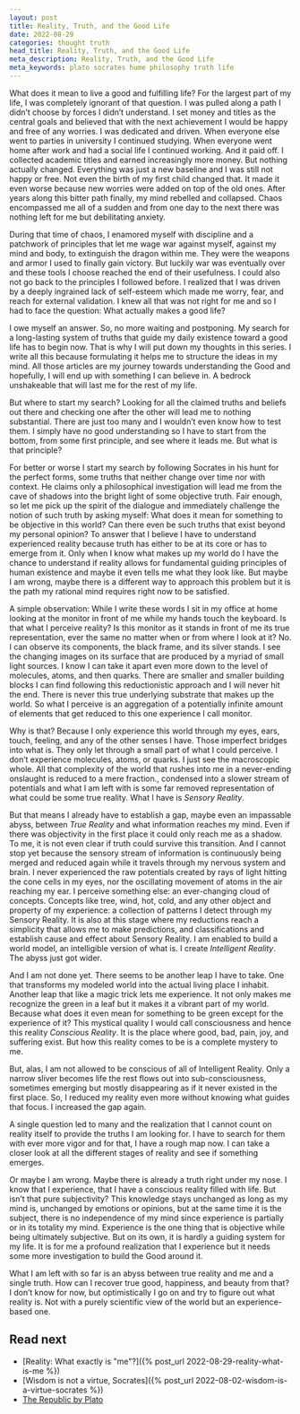```yaml
---
layout: post
title: Reality, Truth, and the Good Life
date: 2022-08-29
categories: thought truth
head_title: Reality, Truth, and the Good Life
meta_description: Reality, Truth, and the Good Life
meta_keywords: plato socrates hume philosophy truth life
---
```


What does it mean to live a good and fulfilling life? For the largest part of my life, I was completely ignorant of that question. I was pulled along a path I didn’t choose by forces I didn’t understand. I set money and titles as the central goals and believed that with the next achievement I would be happy and free of any worries. I was dedicated and driven. When everyone else went to parties in university I continued studying. When everyone went home after work and had a social life I continued working. And it paid off. I collected academic titles and earned increasingly more money. But nothing actually changed. Everything was just a new baseline and I was still not happy or free. Not even the birth of my first child changed that. It made it even worse because new worries were added on top of the old ones. After years along this bitter path finally, my mind rebelled and collapsed. Chaos encompassed me all of a sudden and from one day to the next there was nothing left for me but debilitating anxiety. 

During that time of chaos, I enamored myself with discipline and a patchwork of principles that let me wage war against myself, against my mind and body, to extinguish the dragon within me. They were the weapons and armor I used to finally gain victory. But luckily war was eventually over and these tools I choose reached the end of their usefulness. I could also not go back to the principles I followed before. I realized that I was driven by a deeply ingrained lack of self-esteem which made me worry, fear, and reach for external validation. I knew all that was not right for me and so I had to face the question: What actually makes a good life?

I owe myself an answer. So, no more waiting and postponing. My search for a long-lasting system of truths that guide my daily existence toward a good life has to begin now. That is why I will put down my thoughts in this series. I write all this because formulating it helps me to structure the ideas in my mind. All those articles are my journey towards understanding the Good and hopefully, I will end up with something I can believe in. A bedrock unshakeable that will last me for the rest of my life.

But where to start my search? Looking for all the claimed truths and beliefs out there and checking one after the other will lead me to nothing substantial. There are just too many and I wouldn’t even know how to test them. I simply have no good understanding so I have to start from the bottom, from some first principle, and see where it leads me. But what is that principle? 

For better or worse I start my search by following Socrates in his hunt for the perfect forms, some truths that neither change over time nor with context. He claims only a philosophical investigation will lead me from the cave of shadows into the bright light of some objective truth. Fair enough, so let me pick up the spirit of the dialogue and immediately challenge the notion of such truth by asking myself: What does it mean for something to be objective in this world? Can there even be such truths that exist beyond my personal opinion? To answer that I believe I have to understand experienced reality because truth has either to be at its core or has to emerge from it. Only when I know what makes up my world do I have the chance to understand if reality allows for fundamental guiding principles of human existence and maybe it even tells me what they look like. But maybe I am wrong, maybe there is a different way to approach this problem but it is the path my rational mind requires right now to be satisfied.

A simple observation: While I write these words I sit in my office at home looking at the monitor in front of me while my hands touch the keyboard. Is that what I perceive reality? Is this monitor as it stands in front of me its true representation, ever the same no matter when or from where I look at it? No. I can observe its components, the black frame, and its silver stands. I see the changing images on its surface that are produced by a myriad of small light sources. I know I can take it apart even more down to the level of molecules, atoms, and then quarks. There are smaller and smaller building blocks I can find following this reductionistic approach and I will never hit the end. There is never this true underlying substrate that makes up the world. So what I perceive is an aggregation of a potentially infinite amount of elements that get reduced to this one experience I call monitor.

Why is that? Because I only experience this world through my eyes, ears, touch, feeling, and any of the other senses I have. Those imperfect bridges into what is. They only let through a small part of what I could perceive. I don’t experience molecules, atoms, or quarks. I just see the macroscopic whole. All that complexity of the world that rushes into me in a never-ending onslaught is reduced to a mere fraction., condensed into a slower stream of potentials and what I am left with is some far removed representation of what could be some true reality. What I have is *Sensory Reality*.

But that means I already have to establish a gap, maybe even an impassable abyss, between *True Reality* and what information reaches my mind. Even if there was objectivity in the first place it could only reach me as a shadow. To me, it is not even clear if truth could survive this transition. And I cannot stop yet because the sensory stream of information is continuously being merged and reduced again while it travels through my nervous system and brain. I never experienced the raw potentials created by rays of light hitting the cone cells in my eyes, nor the oscillating movement of atoms in the air reaching my ear. I perceive something else: an ever-changing cloud of concepts. Concepts like tree, wind, hot, cold, and any other object and property of my experience: a collection of patterns I detect through my Sensory Reality. It is also at this stage where my reductions reach a simplicity that allows me to make predictions, and classifications and establish cause and effect about Sensory Reality. I am enabled to build a world model, an intelligible version of what is. I create *Intelligent Reality*. The abyss just got wider.

And I am not done yet. There seems to be another leap I have to take. One that transforms my modeled world into the actual living place I inhabit. Another leap that like a magic trick lets me experience. It not only makes me recognize the green in a leaf but it makes it a vibrant part of my world. Because what does it even mean for something to be green except for the experience of it? This mystical quality I would call consciousness and hence this reality *Conscious Reality*. It is the place where good, bad, pain, joy, and suffering exist. But how this reality comes to be is a complete mystery to me.

But, alas, I am not allowed to be conscious of all of Intelligent Reality. Only a narrow sliver becomes life the rest flows out into sub-consciousness, sometimes emerging but mostly disappearing as if it never existed in the first place. So, I reduced my reality even more without knowing what guides that focus. I increased the gap again.

A single question led to many and the realization that I cannot count on reality itself to provide the truths I am looking for. I have to search for them with ever more vigor and for that, I have a rough map now. I can take a closer look at all the different stages of reality and see if something emerges.

Or maybe I am wrong. Maybe there is already a truth right under my nose. I know that I experience, that I have a conscious reality filled with life. But isn’t that pure subjectivity? This knowledge stays unchanged as long as my mind is, unchanged by emotions or opinions, but at the same time it is the subject, there is no independence of my mind since experience is partially or in its totality my mind. Experience is the one thing that is objective while being ultimately subjective.  But on its own, it is hardly a guiding system for my life. It is for me a profound realization that I experience but it needs some more investigation to build the Good around it.

What I am left with so far is an abyss between true reality and me and a single truth. How can I recover true good, happiness, and beauty from that? I don’t know for now, but optimistically I go on and try to figure out what reality is. Not with a purely scientific view of the world but an experience-based one.

## Read next
* [Reality: What exactly is "me"?]({% post_url 2022-08-29-reality-what-is-me %})
* [Wisdom is not a virtue, Socrates]({% post_url 2022-08-02-wisdom-is-a-virtue-socrates %})
* [The Republic by Plato](https://www.gutenberg.org/ebooks/1497)